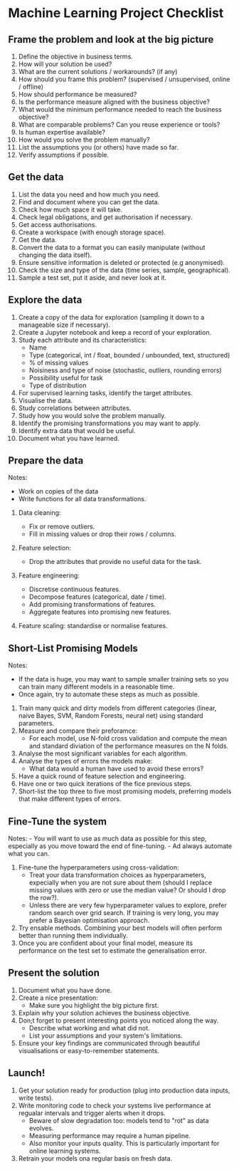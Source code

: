 # Machine Learning Project Checklist

## Frame the problem and look at the big picture

1. Define the objective in business terms.
2. How will your solution be used?
3. What are the current solutions / workarounds? (if any)
4. How should you frame this problem? (supervised / unsupervised, online / offline)
5. How should performance be measured?
6. Is the performance measure aligned with the business objective?
7. What would the minimum performance needed to reach the business objective?
8. What are comparable problems? Can you reuse experience or tools?
9. Is human expertise available?
10. How would you solve the problem manually?
11. List the assumptions you (or others) have made so far.
12. Verify assumptions if possible.

## Get the data

1. List the data you need and how much you need.
2. Find and document where you can get the data.
3. Check how much space it will take.
4. Check legal obligations, and get authorisation if necessary.
5. Get access authorisations.
6. Create a workspace (with enough storage space).
7. Get the data.
8. Convert the data to a format you can easily manipulate (without changing the data itself).
9. Ensure sensitive information is deleted or protected (e.g anonymised).
10. Check the size and type of the data (time series, sample, geographical).
11. Sample a test set, put it aside, and never look at it.

## Explore the data

1. Create a copy of the data for exploration (sampling it down to a manageable size if necessary).
2. Create a Jupyter notebook and keep a record of your exploration.
3. Study each attribute and its characteristics:
    - Name
    - Type (categorical, int / float, bounded / unbounded, text, structured)
    - % of missing values
    - Noisiness and type of noise (stochastic, outliers, rounding errors)
    - Possibility useful for task
    - Type of distribution
4. For supervised learning tasks, identify the target attributes.
5. Visualise the data.
6. Study correlations between attributes.
7. Study how you would solve the problem manually.
8. Identify the promising transformations you may want to apply.
9. Identify extra data that would be useful.
10. Document what you have learned.

## Prepare the data

Notes:
- Work on copies of the data
- Write functions for all data transformations.

1. Data cleaning:
    - Fix or remove outliers.
    - Fill in missing values or drop their rows / columns.

2. Feature selection:
    - Drop the attributes that provide no useful data for the task.

3. Feature engineering:
    - Discretise continuous features.
    - Decompose features (categorical, date / time).
    - Add promising transformations of features.
    - Aggregate features into promising new features.

4. Feature scaling: standardise or normalise features.

## Short-List Promising Models

Notes:
 - If the data is huge, you may want to sample smaller training sets so you can train many different models in a reasonable time.
 - Once again, try to automate these steps as much as possible.

1. Train many quick and dirty models from different categories (linear, naive Bayes, SVM, Random Forests, neural net) using standard parameters.
2. Measure and compare their preforamce:
    - For each model, use N-fold cross validation and compute the mean and standard diviation of the performance measures on the N folds.
3. Analyse the most significant variables for each algorithm.
4. Analyse the types of errors the models make:
    - What data would a human have used to avoid these errors?
5. Have a quick round of feature selection and engineering.
6. Have one or two quick iterations of the fice previous steps.
7. Short-list the top three to five most promising models, preferring models that make different types of errors.

## Fine-Tune the system

Notes:
    - You will want to use as much data as possible for this step, especially as you move toward the end of fine-tuning.
    - Ad always automate what you can.

1. Fine-tune the hyperparameters using cross-validation:
    - Treat your data transformation choices as hyperparameters, expecially when you are not sure about them (should I replace missing values with zero or use the median value? Or should I drop the row?).
    - Unless there are very few hyperparameter values to explore, prefer random search over grid search. If training is very long, you may prefer a Bayesian optimisation approach.
2. Try ensable methods. Combining your best models will often perform better than running them individually.
3. Once you are confident about your final model, measure its performance on the test set to estimate the generalisation error.

## Present the solution

1. Document what you have done.
2. Create a nice presentation:
    - Make sure you highlight the big picture first.
3. Explain why your solution achieves the business objective.
4. Don;t forget to present interesting points you noticed along the way.
    - Describe what working and what did not.
    - List your assumptions and your system's limitations.
5. Ensure your key findings are communicated through beautiful visualisations or easy-to-remember statements.

## Launch!

1. Get your solution ready for production (plug into production data inputs, write tests).
2. Write monitoring code to check your systems live performance at regualar intervals and trigger alerts when it drops.
    - Beware of slow degradation too: models tend to "rot" as data evolves.
    - Measuring performance may require a human pipeline.
    - Also monitor your inputs quality. This is particularly important for online learning systems.
3. Retrain your models ona regular basis on fresh data.
















